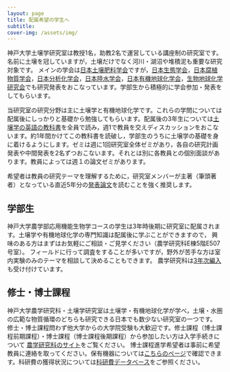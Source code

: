 ```yaml
---
layout: page
title: 配属希望の学生へ
subtitle:
cover-img: /assets/img/
---
```

神戸大学土壌学研究室は教授1名，助教2名で運営している講座制の研究室です。名前に土壌を冠していますが，土壌だけでなく河川・湖沼や堆積泥も重要な研究対象です。
メインの学会は[日本土壌肥料学会](http://jssspn.jp/)ですが，[日本生態学会](https://www.esj.ne.jp/esj/)，[日本腐植物質学会](http://www.research.kobe-u.ac.jp/ans-soil/jhss/)，[日本分析化学会](https://www.jsac.jp/)，[日本陸水学会](http://www.jslim.jp/)，[日本有機地球化学会](http://ogeochem.jp/)，[生物地球化学研究会](https://sites.google.com/site/biogeochemnet/home)でも研究発表をおこなっています。学部生から積極的に学会参加・発表をしてもらいます。

当研究室の研究分野は主に土壌学と有機地球化学です。これらの学問については配属後にしっかりと基礎から勉強してもらいます。配属後の3年生については[土壌学の英語の教科書](https://link.springer.com/book/10.1007%2F978-3-642-30942-7)を全員で読み，週1で教員を交えディスカッションをおこないます。約1年間かけてこの教科書を読破し，学部生のうちに土壌学の基礎を身に着けるようにします。ゼミは週に1回研究室全体ゼミがあり，各自の研究計画発表や中間発表を2名ずつおこないます。それとは別に各教員との個別面談があります。教員によっては週１の論文ゼミがあります。

希望者は教員の研究テーマを理解するために，研究室メンバーが主著（筆頭著者）となっている直近5年分の[発表論文](https://kobesoillab.github.io/publications/)を読むことを強く推奨します。

## 学部生
神戸大学農学部応用機能生物学コースの学生は3年時後期に研究室に配属されます。土壌学や有機地球化学の専門知識は配属後に学ぶことができますので，
興味のある方はまずはお気軽にご相談・ご見学ください（農学研究科E棟5階E507号室）。
フィールドに行って調査をすることが多いですが，野外が苦手な方は室内実験のみのテーマを相談して決めることもできます。
農学研究科は[3年次編入](http://www.ans.kobe-u.ac.jp/jyukensei/hen-nyu.html)も受け付けています。

## 修士・博士課程
神戸大学農学研究科・土壌学研究室は土壌学・有機地球化学が学べ，土壌・水圏の広範な物質循環のどちらも研究できる日本でも数少ない研究室の一つです。
修士・博士課程問わず他大学からの大学院受験も大歓迎です。修士課程（博士課程前期課程）・博士課程（博士課程後期課程）から参加したい方は入学手続きについて
[農学研究科のサイト](http://www.ans.kobe-u.ac.jp/jyukensei/top.html)をご覧ください。
博士課程進学希望者は事前に希望教員に連絡を取ってください。保有機器については[こちらのページ](https://morimarukida.github.io/facilities/)で確認できます。科研費の獲得状況については[科研費データベース](https://nrid.nii.ac.jp/ja/index/)をご参照ください。
